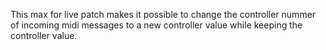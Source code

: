 This max for live patch makes it possible to change the controller nummer of incoming midi messages to a new controller value while keeping the controller value.
